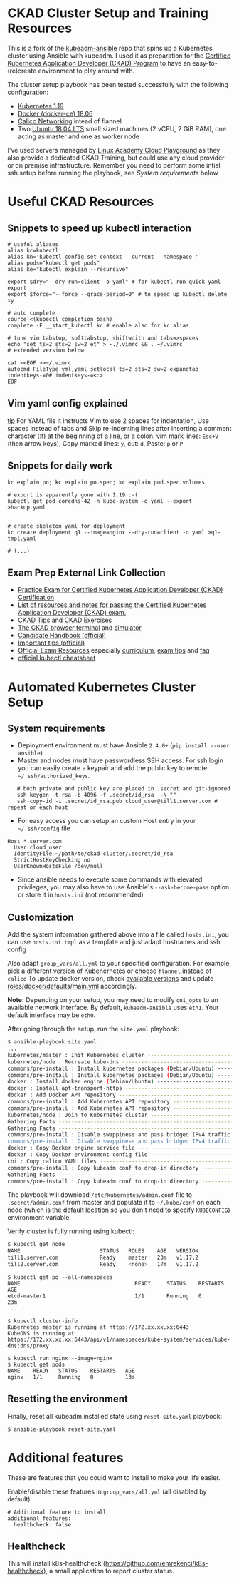 # CKAD Cluster Setup and Training Resources

This is a fork of the [kubeadm-ansible](https://github.com/kairen/kubeadm-ansible) repo that spins up a Kubernetes cluster using Ansible with kubeadm. I used it as preparation for the [Certified Kubernetes Application Developer (CKAD) Program](https://www.cncf.io/certification/ckad/) to have an easy-to-(re)create environment to play around with.

The cluster setup playbook has been tested successfully with the following configuration:

* [Kubernetes 1.19](https://kubernetes.io/docs/setup/release/notes/#v1-19-0) 
* [Docker (docker-ce) 18.06](https://docs.docker.com/engine/release-notes/)
* [Calico Networking](https://www.projectcalico.org/) intead of flannel 
* Two [Ubuntu 18.04 LTS](https://ubuntu.com/download/server) small sized machines (2 vCPU, 2 GiB RAM), one acting as master and one as worker node

 I've used servers managed by [Linux Academy Cloud Playground](https://linuxacademy.com/) as they also provide a dedicated CKAD Training, but could use any cloud provider or on premise infrastructure. Remember you need to perform some intial ssh setup before running the playbook, see *System requirements* below

# Useful CKAD Resources

## Snippets to speed up kubectl interaction

```
# useful aliases
alias kc=kubectl
alias kn='kubectl config set-context --current --namespace '
alias pods="kubectl get pods"
alias ke="kubectl explain --recursive"

export $dry="--dry-run=client -o yaml" # for kubectl run quick yaml export
export $force="--force --grace-period=0" # to speed up kubectl delete xy

# auto complete
source <(kubectl completion bash)
complete -F __start_kubectl kc # enable also for kc alias

# tune vim tabstop, softtabstop, shiftwdith and tabs=>spaces
echo "set ts=2 sts=2 sw=2 et" > ~./.vimrc && . ~/.vimrc
# extended version below
```
```
cat <<EOF >>~/.vimrc 
autocmd FileType yml,yaml setlocal ts=2 sts=2 sw=2 expandtab indentkeys-=0# indentkeys-=<:>
EOF
```

## Vim yaml config explained

[tip](https://stackoverflow.com/questions/26962999/wrong-indentation-when-editing-yaml-in-vim)
For YAML file it instructs Vim to use 2 spaces for indentation, Use spaces instead of tabs and
Skip re-indenting lines after inserting a comment character (#) at the beginning of a line, or a colon.
vim mark lines: `Esc+V` (then arrow keys), Copy marked lines: `y`, cut: `d`, Paste: `p` or `P`
 
## Snippets for daily work

```
kc explain po; kc explain po.spec; kc explain pod.spec.volumes

# export is apparently gone with 1.19 :-(
kubectl get pod coredns-42 -n kube-system -o yaml --export >backup.yaml


# create skeleton yaml for deployment
kc create deployment q1 --image=nginx --dry-run=client -o yaml >q1-tmpl.yaml

# (...)
```

## Exam Prep External Link Collection

* [Practice Exam for Certified Kubernetes Application Developer (CKAD) Certification](https://matthewpalmer.net/kubernetes-app-developer/articles/ckad-practice-exam.html)
* [List of resources and notes for passing the Certified Kubernetes Application Developer (CKAD) exam.](https://github.com/twajr/ckad-prep-notes)
* [CKAD Tips](https://pnguyen.io/posts/ckad-tips/) and [CKAD Exercises](https://github.com/dgkanatsios/CKAD-exercises)
* [The CKAD browser terminal](https://codeburst.io/the-ckad-browser-terminal-10fab2e8122e) and [simulator](https://killer.sh/)
* [Candidate Handbook (official)](https://training.linuxfoundation.org/wp-content/uploads/2019/04/CKA-CKAD-Candidate-Handbook-v1.18-March-2019.pdf)
* [Important tips (official)](https://training.linuxfoundation.org/wp-content/uploads/2019/05/Important-Tips-CKA-CKAD-4.30.19.pdf)
* [Official Exam Resources](https://www.cncf.io/certification/ckad/) especially [curriculum](https://github.com/cncf/curriculum), [exam tips](https://training.linuxfoundation.org/wp-content/uploads/2020/01/Important-Tips-CKA-CKAD-01.28.2020.pdf) and [faq](https://training.linuxfoundation.org/wp-content/uploads/2020/01/CKA-CKAD-FAQ-01.28.2020.pdf)
* [official kubectl cheatsheet](https://kubernetes.io/de/docs/reference/kubectl/cheatsheet/)

# Automated Kubernetes Cluster Setup

## System requirements

* Deployment environment must have Ansible `2.4.0+` (`pip install --user ansible`)
* Master and nodes must have passwordless SSH access. For ssh login you can easily create a keypair and add the public key to remote `~/.ssh/authorized_keys`.
 ```
    # both private and public key are placed in .secret and git-ignored 
    ssh-keygen -t rsa -b 4096 -f .secret/id_rsa  -N ""
    ssh-copy-id -i .secret/id_rsa.pub cloud_user@till1.server.com # repeat or each host
```
* For easy access you can setup an custom Host entry in your `~/.ssh/config` file
```
Host *.server.com 
  User cloud_user
  IdentityFile ~/path/to/ckad-cluster/.secret/id_rsa
  StrictHostKeyChecking no
  UserKnownHostsFile /dev/null
```
  
* Since ansible needs to execute some commands with elevated privileges, you may also have to use Ansible's `--ask-become-pass` option or store it in `hosts.ini` (not recommended) 
  
## Customization

Add the system information gathered above into a file called `hosts.ini`, you can use `hosts.ini.tmpl` as a template and just adapt hostnames and ssh config

Also adapt `group_vars/all.yml` to your specified configuration.
For example, pick a different version of Kubenernetes or choose `flannel` instead of `calico`
To update docker version, check [available versions](https://download.docker.com/linux/static/stable) and update [roles/docker/defaults/main.yml](roles/docker/defaults/main.yml) accordingly.

**Note:** Depending on your setup, you may need to modify `cni_opts` to an available network interface. By default, `kubeadm-ansible` uses `eth1`. Your default interface may be `eth0`.

After going through the setup, run the `site.yaml` playbook:

```sh
$ ansible-playbook site.yaml
...
kubernetes/master : Init Kubernetes cluster -------------------------------------------------------------------------------------------------------------------------------- 51.30s
kubernetes/node : Recreate kube-dns ---------------------------------------------------------------------------------------------------------------------------------------- 21.63s
commons/pre-install : Install kubernetes packages (Debian/Ubuntu) ---------------------------------------------------------------------------------------------------------- 19.56s
commons/pre-install : Install kubernetes packages (Debian/Ubuntu) ---------------------------------------------------------------------------------------------------------- 18.10s
docker : Install docker engine (Debian/Ubuntu) ----------------------------------------------------------------------------------------------------------------------------- 15.32s
docker : Install apt-transport-https --------------------------------------------------------------------------------------------------------------------------------------- 13.02s
docker : Add Docker APT repository ------------------------------------------------------------------------------------------------------------------------------------------ 8.62s
commons/pre-install : Add Kubernetes APT repository ------------------------------------------------------------------------------------------------------------------------- 7.59s
commons/pre-install : Add Kubernetes APT repository ------------------------------------------------------------------------------------------------------------------------- 7.45s
kubernetes/node : Join to Kubernetes cluster -------------------------------------------------------------------------------------------------------------------------------- 6.74s
Gathering Facts ------------------------------------------------------------------------------------------------------------------------------------------------------------- 4.60s
Gathering Facts ------------------------------------------------------------------------------------------------------------------------------------------------------------- 4.29s
commons/pre-install : Disable swappiness and pass bridged IPv4 traffic to iptable's chains ---------------------------------------------------------------------------------- 3.30s
commons/pre-install : Disable swappiness and pass bridged IPv4 traffic to iptable's chains ---------------------------------------------------------------------------------- 3.27s
docker : Copy Docker engine service file ------------------------------------------------------------------------------------------------------------------------------------ 3.12s
docker : Copy Docker environment config file -------------------------------------------------------------------------------------------------------------------------------- 2.64s
cni : Copy calico YAML files ------------------------------------------------------------------------------------------------------------------------------------------------ 2.50s
commons/pre-install : Copy kubeadm conf to drop-in directory ---------------------------------------------------------------------------------------------------------------- 2.49s
Gathering Facts ------------------------------------------------------------------------------------------------------------------------------------------------------------- 2.46s
commons/pre-install : Copy kubeadm conf to drop-in directory ---------------------------------------------------------------------------------------------------------------- 2.42s
```

The playbook will download `/etc/kubernetes/admin.conf` file to `.secret/admin.conf` from master and populate it to 
`~/.kube/conf` on each node (which is the default location so you don't need to specify `KUBECONFIG`) environment variable

Verify cluster is fully running using kubectl:

```sh
$ kubectl get node
NAME                         STATUS   ROLES    AGE   VERSION
till1.server.com             Ready    master   23m   v1.17.2
till2.server.com             Ready    <none>   17m   v1.17.2
```
```
$ kubectl get po --all-namespaces
NAME                                    READY     STATUS    RESTARTS   AGE
etcd-master1                            1/1       Running   0          23m
...
```
```
$ kubectl cluster-info
Kubernetes master is running at https://172.xx.xx.xx:6443
KubeDNS is running at https://172.xx.xx.xx:6443/api/v1/namespaces/kube-system/services/kube-dns:dns/proxy
```
```
$ kubectl run nginx --image=nginx
$ kubectl get pods
NAME    READY   STATUS    RESTARTS   AGE
nginx   1/1     Running   0          13s
```

## Resetting the environment

Finally, reset all kubeadm installed state using `reset-site.yaml` playbook:

```sh
$ ansible-playbook reset-site.yaml
```

# Additional features
These are features that you could want to install to make your life easier.

Enable/disable these features in `group_vars/all.yml` (all disabled by default):
```
# Additional feature to install
additional_features:
  healthcheck: false
```

## Healthcheck
This will install k8s-healthcheck (https://github.com/emrekenci/k8s-healthcheck), a small application to report cluster status.
